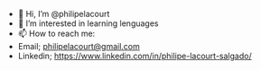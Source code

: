- 👋 Hi, I’m @philipelacourt
- 👀 I’m interested in learning lenguages
- 📫 How to reach me:
- Email; philipelacourt@gmail.com
- Linkedin; https://www.linkedin.com/in/philipe-lacourt-salgado/

<!---
philipelacourt/philipelacourt is a ✨ special ✨ repository because its `README.md` (this file) appears on your GitHub profile.
You can click the Preview link to take a look at your changes.
--->
